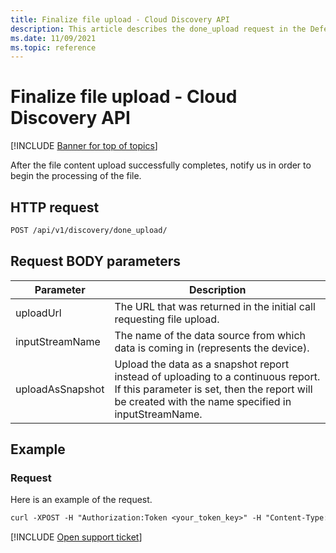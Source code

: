 ```yaml
---
title: Finalize file upload - Cloud Discovery API
description: This article describes the done_upload request in the Defender for Cloud Apps Cloud Discovery API.
ms.date: 11/09/2021
ms.topic: reference
---
```

# Finalize file upload - Cloud Discovery API

[!INCLUDE [Banner for top of topics](includes/banner.md)]

After the file content upload successfully completes, notify us in order to begin the processing of the file.

## HTTP request

```rest
POST /api/v1/discovery/done_upload/
```

## Request BODY parameters

| Parameter | Description |
| --- | --- |
| uploadUrl | The URL that was returned in the initial call requesting file upload. |
| inputStreamName | The name of the data source from which data is coming in (represents the device). |
| uploadAsSnapshot | Upload the data as a snapshot report instead of uploading to a continuous report. If this parameter is set, then the report will be created with the name specified in inputStreamName. |

## Example

### Request

Here is an example of the request.

```rest
curl -XPOST -H "Authorization:Token <your_token_key>" -H "Content-Type: application/json" "https://<tenant_id>.<tenant_region>.contoso.com/api/v1/discovery/done_upload/" -d {\"uploadUrl\":\"<initiate_file_upload_response_url>\",\"inputStreamName\":\"<inputStreamName>\"}
```

[!INCLUDE [Open support ticket](includes/support.md)]
